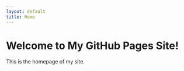 ```yaml
---
layout: default
title: Home
---
```


# Welcome to My GitHub Pages Site!
This is the homepage of my site.
